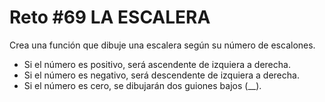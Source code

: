 <!-- trunk-ignore-all(prettier) -->
# Reto #69 LA ESCALERA

Crea una función que dibuje una escalera según su número de escalones.

* Si el número es positivo, será ascendente de izquiera a derecha.
* Si el número es negativo, será descendente de izquiera a derecha.
* Si el número es cero, se dibujarán dos guiones bajos (__).
